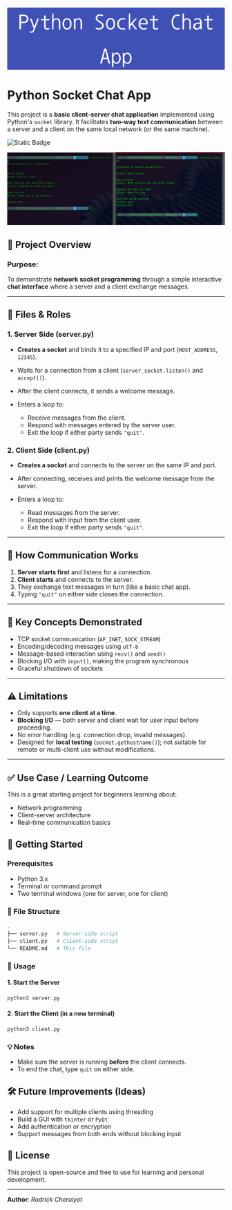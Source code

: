 ![](https://github.com/ro-drick/Python-Socket-Chat-App/blob/master/Python_Socket_Chat_App.png)

# Python Socket Chat App
This project is a **basic client-server chat application** implemented using Python's `socket` library. It facilitates **two-way text communication** between a server and a client on the same local network (or the same machine).

![Static Badge](https://img.shields.io/badge/python-socket-blue)

![](https://github.com/ro-drick/Python-Socket-Chat-App/blob/master/chat.png)

## 🔧 **Project Overview**

### **Purpose**:
To demonstrate **network socket programming** through a simple interactive **chat interface** where a server and a client exchange messages.

---

## 📁 **Files & Roles**

### **1. Server Side (server.py)**

* **Creates a socket** and binds it to a specified IP and port (`HOST_ADDRESS`, `12345`).
* Waits for a connection from a client (`server_socket.listen()` and `accept()`).
* After the client connects, it sends a welcome message.
* Enters a loop to:

  * Receive messages from the client.
  * Respond with messages entered by the server user.
  * Exit the loop if either party sends `"quit"`.

### **2. Client Side (client.py)**

* **Creates a socket** and connects to the server on the same IP and port.
* After connecting, receives and prints the welcome message from the server.
* Enters a loop to:

  * Read messages from the server.
  * Respond with input from the client user.
  * Exit the loop if either party sends `"quit"`.

---

## 🔁 **How Communication Works**

1. **Server starts first** and listens for a connection.
2. **Client starts** and connects to the server.
3. They exchange text messages in turn (like a basic chat app).
4. Typing `"quit"` on either side closes the connection.

---

## 🧠 **Key Concepts Demonstrated**

* TCP socket communication (`AF_INET`, `SOCK_STREAM`)
* Encoding/decoding messages using `utf-8`
* Message-based interaction using `recv()` and `send()`
* Blocking I/O with `input()`, making the program synchronous
* Graceful shutdown of sockets

---

## ⚠️ **Limitations**

* Only supports **one client at a time**.
* **Blocking I/O** — both server and client wait for user input before proceeding.
* No error handling (e.g. connection drop, invalid messages).
* Designed for **local testing** (`socket.gethostname()`); not suitable for remote or multi-client use without modifications.

---

## ✅ **Use Case / Learning Outcome**

This is a great starting project for beginners learning about:

* Network programming
* Client-server architecture
* Real-time communication basics

## 🚀 Getting Started

### Prerequisites

- Python 3.x
- Terminal or command prompt
- Two terminal windows (one for server, one for client)

### 📁 File Structure

```bash
.
├── server.py   # Server-side script
├── client.py   # Client-side script
└── README.md   # This file
````

### 🔧 Usage

#### 1. Start the Server

```bash
python3 server.py
```

#### 2. Start the Client (in a new terminal)

```bash
python3 client.py
```

### 💡 Notes

* Make sure the server is running **before** the client connects.
* To end the chat, type `quit` on either side.

## 🛠 Future Improvements (Ideas)

* Add support for multiple clients using threading
* Build a GUI with `tkinter` or `PyQt`
* Add authentication or encryption
* Support messages from both ends without blocking input

## 📄 License

This project is open-source and free to use for learning and personal development.

---

**Author**: *Rodrick Cheruiyot*
